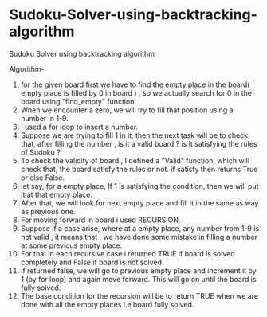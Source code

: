 # Sudoku-Solver-using-backtracking-algorithm
Sudoku Solver using backtracking algorithm


Algorithm-
1) for the given board first we have to find the empty place in the board( empty place is filled by 0 in board ) , so we actually search for 0 in the board using "find_empty" function.
2) When we encounter a zero, we will try to fill that position using a number in 1-9.
3) I used a for loop to insert a number.
4) Suppose we are trying to fill 1 in it, then the next task will be to check that, after filling the number , is it a valid board ? is it satisfying the rules of Sudoku ?
5) To check the validity of board , I defined a "Valid" function, which will check that, the board satisfy the rules or not. if satisfy then returns True or else False.
6) let say, for a empty place, If 1 is satisfying the condition, then we will put it at that empty place.
7) After that, we will look for next empty place and fill it in the same as way as previous one.
8) For moving forward in board i used RECURSION.
9) Suppose if a case arise, where at a empty place, any number from 1-9 is not valid , it means that , we have done some mistake in filling a number at some previous empty place.
10) For that in each recursive case i returned TRUE if board is solved  completely and False if board is not solved.
11) if returned false, we will go to previous empty place and increment it by 1 (by for loop) and again move forward.
This will go on until the board is fully solved.
11) The base condition for the recursion will be to return TRUE when we are  done with all the empty places i.e board fully solved.
